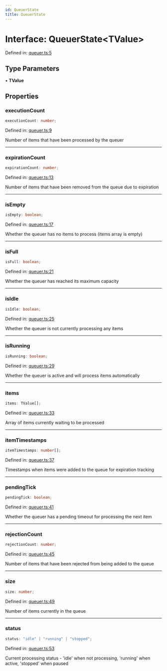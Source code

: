```yaml
---
id: QueuerState
title: QueuerState
---
```


<!-- DO NOT EDIT: this page is autogenerated from the type comments -->

# Interface: QueuerState\<TValue\>

Defined in: [queuer.ts:5](https://github.com/TanStack/pacer/blob/main/packages/pacer/src/queuer.ts#L5)

## Type Parameters

• **TValue**

## Properties

### executionCount

```ts
executionCount: number;
```

Defined in: [queuer.ts:9](https://github.com/TanStack/pacer/blob/main/packages/pacer/src/queuer.ts#L9)

Number of items that have been processed by the queuer

***

### expirationCount

```ts
expirationCount: number;
```

Defined in: [queuer.ts:13](https://github.com/TanStack/pacer/blob/main/packages/pacer/src/queuer.ts#L13)

Number of items that have been removed from the queue due to expiration

***

### isEmpty

```ts
isEmpty: boolean;
```

Defined in: [queuer.ts:17](https://github.com/TanStack/pacer/blob/main/packages/pacer/src/queuer.ts#L17)

Whether the queuer has no items to process (items array is empty)

***

### isFull

```ts
isFull: boolean;
```

Defined in: [queuer.ts:21](https://github.com/TanStack/pacer/blob/main/packages/pacer/src/queuer.ts#L21)

Whether the queuer has reached its maximum capacity

***

### isIdle

```ts
isIdle: boolean;
```

Defined in: [queuer.ts:25](https://github.com/TanStack/pacer/blob/main/packages/pacer/src/queuer.ts#L25)

Whether the queuer is not currently processing any items

***

### isRunning

```ts
isRunning: boolean;
```

Defined in: [queuer.ts:29](https://github.com/TanStack/pacer/blob/main/packages/pacer/src/queuer.ts#L29)

Whether the queuer is active and will process items automatically

***

### items

```ts
items: TValue[];
```

Defined in: [queuer.ts:33](https://github.com/TanStack/pacer/blob/main/packages/pacer/src/queuer.ts#L33)

Array of items currently waiting to be processed

***

### itemTimestamps

```ts
itemTimestamps: number[];
```

Defined in: [queuer.ts:37](https://github.com/TanStack/pacer/blob/main/packages/pacer/src/queuer.ts#L37)

Timestamps when items were added to the queue for expiration tracking

***

### pendingTick

```ts
pendingTick: boolean;
```

Defined in: [queuer.ts:41](https://github.com/TanStack/pacer/blob/main/packages/pacer/src/queuer.ts#L41)

Whether the queuer has a pending timeout for processing the next item

***

### rejectionCount

```ts
rejectionCount: number;
```

Defined in: [queuer.ts:45](https://github.com/TanStack/pacer/blob/main/packages/pacer/src/queuer.ts#L45)

Number of items that have been rejected from being added to the queue

***

### size

```ts
size: number;
```

Defined in: [queuer.ts:49](https://github.com/TanStack/pacer/blob/main/packages/pacer/src/queuer.ts#L49)

Number of items currently in the queue

***

### status

```ts
status: "idle" | "running" | "stopped";
```

Defined in: [queuer.ts:53](https://github.com/TanStack/pacer/blob/main/packages/pacer/src/queuer.ts#L53)

Current processing status - 'idle' when not processing, 'running' when active, 'stopped' when paused
